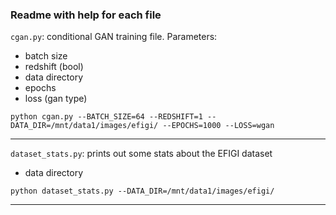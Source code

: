 ### Readme with help for each file

`cgan.py`: conditional GAN training file. Parameters:
- batch size
- redshift (bool)
- data directory
- epochs
- loss (gan type)

`python cgan.py --BATCH_SIZE=64 --REDSHIFT=1 --DATA_DIR=/mnt/data1/images/efigi/ --EPOCHS=1000 --LOSS=wgan`

___

`dataset_stats.py`: prints out some stats about the EFIGI dataset
- data directory

`python dataset_stats.py --DATA_DIR=/mnt/data1/images/efigi/`

___


